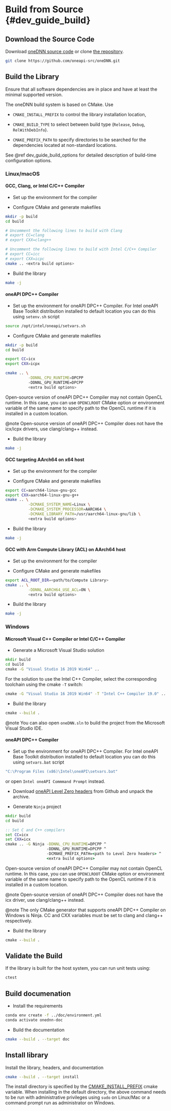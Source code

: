 Build from Source {#dev_guide_build}
====================================

## Download the Source Code

Download [oneDNN source code](https://github.com/oneapi-src/oneDNN/archive/master.zip)
or clone [the repository](https://github.com/oneapi-src/oneDNN.git).

~~~sh
git clone https://github.com/oneapi-src/oneDNN.git
~~~

## Build the Library

Ensure that all software dependencies are in place and have at least the
minimal supported version.

The oneDNN build system is based on CMake. Use

- `CMAKE_INSTALL_PREFIX` to control the library installation location,

- `CMAKE_BUILD_TYPE` to select between build type (`Release`, `Debug`,
  `RelWithDebInfo`).

- `CMAKE_PREFIX_PATH` to specify directories to be searched for the
  dependencies located at non-standard locations.

See @ref dev_guide_build_options for detailed description of build-time
configuration options.

### Linux/macOS

#### GCC, Clang, or Intel C/C++ Compiler

- Set up the environment for the compiler

- Configure CMake and generate makefiles
~~~sh
mkdir -p build
cd build

# Uncomment the following lines to build with Clang
# export CC=clang
# export CXX=clang++

# Uncomment the following lines to build with Intel C/C++ Compiler
# export CC=icc
# export CXX=icpc
cmake .. <extra build options>
~~~

- Build the library
~~~sh
make -j
~~~

#### oneAPI DPC++ Compiler

- Set up the environment for oneAPI DPC++ Compiler. For 
Intel oneAPI Base Toolkit distribution installed to default location you can do
this using `setenv.sh` script
~~~sh
source /opt/intel/oneapi/setvars.sh
~~~

- Configure CMake and generate makefiles
~~~sh
mkdir -p build
cd build

export CC=icx
export CXX=icpx

cmake .. \
          -DDNNL_CPU_RUNTIME=DPCPP
          -DDNNL_GPU_RUNTIME=DPCPP
          <extra build options>
~~~

Open-source version of oneAPI DPC++ Compiler may not contain OpenCL runtime.
In this case, you can use `OPENCLROOT` CMake option or environment variable
of the same name to specify path to the OpenCL runtime if it is installed in
a custom location.

@note Open-source version of oneAPI DPC++ Compiler does not have the icx/icpx
drivers, use clang/clang++ instead.

- Build the library
~~~sh
make -j
~~~

#### GCC targeting AArch64 on x64 host

- Set up the environment for the compiler

- Configure CMake and generate makefiles
~~~sh
export CC=aarch64-linux-gnu-gcc
export CXX=aarch64-linux-gnu-g++
cmake .. \
          -DCMAKE_SYSTEM_NAME=Linux \
          -DCMAKE_SYSTEM_PROCESSOR=AARCH64 \
          -DCMAKE_LIBRARY_PATH=/usr/aarch64-linux-gnu/lib \
          <extra build options>
~~~

- Build the library
~~~sh
make -j
~~~

#### GCC with Arm Compute Library (ACL) on AArch64 host

- Set up the environment for the compiler

- Configure CMake and generate makefiles
~~~sh
export ACL_ROOT_DIR=<path/to/Compute Library>
cmake .. \
          -DDNNL_AARCH64_USE_ACL=ON \
          <extra build options>
~~~

- Build the library
~~~sh
make -j
~~~

### Windows

#### Microsoft Visual C++ Compiler or Intel C/C++ Compiler

- Generate a Microsoft Visual Studio solution
~~~bat
mkdir build
cd build
cmake -G "Visual Studio 16 2019 Win64" ..
~~~
For the solution to use the Intel C++ Compiler, select the corresponding
toolchain using the cmake `-T` switch:
~~~bat
cmake -G "Visual Studio 16 2019 Win64" -T "Intel C++ Compiler 19.0" ..
~~~

- Build the library
~~~bat
cmake --build .
~~~

@note You can also open `oneDNN.sln` to build the project from the
Microsoft Visual Studio IDE.

#### oneAPI DPC++ Compiler

- Set up the environment for oneAPI DPC++ Compiler. For
Intel oneAPI Base Toolkit distribution installed to default location you can do
this using `setvars.bat` script
~~~bat
"C:\Program Files (x86)\Intel\oneAPI\setvars.bat"
~~~
or open `Intel oneAPI Commmand Prompt` instead.

- Download [oneAPI Level Zero headers](https://github.com/oneapi-src/level-zero/releases/tag/v1.0)
from Github and unpack the archive.

- Generate `Ninja` project
~~~bat
mkdir build
cd build

:: Set C and C++ compilers
set CC=icx
set CXX=icx
cmake .. -G Ninja -DDNNL_CPU_RUNTIME=DPCPP ^
                  -DDNNL_GPU_RUNTIME=DPCPP ^
                  -DCMAKE_PREFIX_PATH=<path to Level Zero headers> ^
                  <extra build options>
~~~

Open-source version of oneAPI DPC++ Compiler may not contain OpenCL runtime.
In this case, you can use `OPENCLROOT` CMake option or environment variable
of the same name to specify path to the OpenCL runtime if it is installed in
a custom location.

@note Open-source version of oneAPI DPC++ Compiler does not have the icx driver,
use clang/clang++ instead.

@note The only CMake generator that supports oneAPI DPC++ Compiler on Windows
is Ninja. CC and CXX variables must be set to clang and clang++ respectively. 

- Build the library
~~~bat
cmake --build .
~~~

## Validate the Build

If the library is built for the host system, you can run unit tests using:
~~~sh
ctest
~~~

## Build documenation

- Install the requirements
~~~sh
conda env create -f ../doc/environment.yml
conda activate onednn-doc
~~~

- Build the documentation
~~~sh
cmake --build . --target doc
~~~

## Install library

Install the library, headers, and documentation
~~~sh
cmake --build . --target install
~~~
The install directory is specified by the [CMAKE_INSTALL_PREFIX](https://cmake.org/cmake/help/latest/variable/CMAKE_INSTALL_PREFIX.html)
cmake variable. When installing in the default directory, the above command
needs to be run with administrative privileges using `sudo` on Linux/Mac or a
command prompt run as administrator on Windows. 
